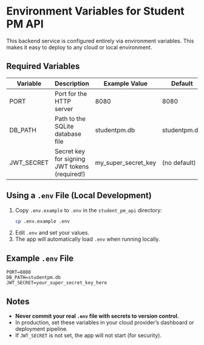 # Environment Variables for Student PM API

This backend service is configured entirely via environment variables. This makes it easy to deploy to any cloud or local environment.

## Required Variables

| Variable     | Description                                      | Example Value           | Default         |
|--------------|--------------------------------------------------|------------------------|-----------------|
| PORT         | Port for the HTTP server                         | 8080                   | 8080            |
| DB_PATH      | Path to the SQLite database file                  | studentpm.db           | studentpm.db    |
| JWT_SECRET   | Secret key for signing JWT tokens (required!)     | my_super_secret_key    | (no default)    |

## Using a `.env` File (Local Development)

1. Copy `.env.example` to `.env` in the `student_pm_api` directory:
   ```bash
   cp .env.example .env
   ```
2. Edit `.env` and set your values.
3. The app will automatically load `.env` when running locally.

## Example `.env` File
```env
PORT=8080
DB_PATH=studentpm.db
JWT_SECRET=your_super_secret_key_here
```

## Notes
- **Never commit your real `.env` file with secrets to version control.**
- In production, set these variables in your cloud provider’s dashboard or deployment pipeline.
- If `JWT_SECRET` is not set, the app will not start (for security). 